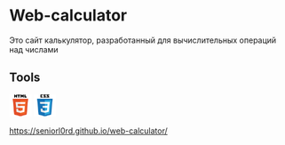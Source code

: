 # Web-calculator <br>

Это сайт калькулятор, разработанный для вычислительных операций над числами <br>

## Tools
<img src="https://raw.githubusercontent.com/devicons/devicon/master/icons/html5/html5-original-wordmark.svg" alt="HTML5" width="40">


<img src="https://raw.githubusercontent.com/devicons/devicon/master/icons/css3/css3-original-wordmark.svg" alt="CSS3" width="40">

https://seniorl0rd.github.io/web-calculator/
 